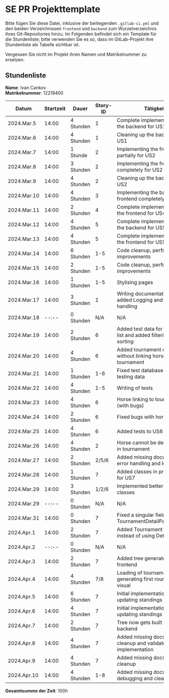 # SE PR Projekttemplate

Bitte fügen Sie diese Datei, inklusive der beiliegenden `.gitlab-ci.yml` und den beiden Verzeichnissen `frontend` und `backend` zum Wurzelverzeichnis ihres Git-Repositories hinzu.
Im Folgenden befindet sich ein Template für die Stundenliste; bitte verwenden Sie es so, dass im GitLab-Projekt ihre Stundenliste als Tabelle sichtbar ist.

Vergessen Sie nicht im Projekt ihren Namen und Matrikelnummer zu ersetzen.

## Stundenliste

**Name**: Ivan Cankov\
**Matrikelnummer**: 12219400


| Datum       | Startzeit | Dauer     | Story-ID | Tätigkeit                                                           |
|-------------|-----------|-----------|--------|---------------------------------------------------------------------|
| 2024.Mar.5  | 14:00     | 4 Stunden | 1      | Complete implementation of the backend for US1                      |
| 2024.Mar.6  | 14:00     | 4 Stunden | 1      | Cleaning up the backend for US1                                     |
| 2024.Mar.7  | 14:00     | 1 Stunde  | 2      | Implementing the frontend partially for US2                         |
| 2024.Mar.8  | 14:00     | 3 Stunden | 2      | Implementing the frontend completely for US2                        |
| 2024.Mar.9  | 14:00     | 4 Stunden | 2      | Cleaning up the backend for US2                                     |
| 2024.Mar.10 | 14:00     | 4 Stunden | 3      | Implementing the backend and frontend completely for US3            |
| 2024.Mar.11 | 14:00     | 2 Stunden | 4      | Complete implementation of the frontend for US4                     |
| 2024.Mar.12 | 14:00     | 4 Stunden | 5      | Complete implementation of the backend for US5                      |
| 2024.Mar.13 | 14:00     | 4 Stunden | 5      | Complete implementation of the frontend for US5                     |
| 2024.Mar.14 | 14:00     | 6 Stunden | 1-5    | Code cleanup, performance improvements                              |
| 2024.Mar.15 | 14:00     | 2 Stunden | 1-5    | Code cleanup, performance improvements                              |
| 2024.Mar.16 | 14:00     | 1 Stunden | 1-5    | Stylising pages                                                     |
| 2024.Mar.17 | 14:00     | 3 Stunden | 1      | Writing documentation and added Logging and error handling          |
| 2024.Mar.18 | --:--     | 0 Stunden | N/A    | N/A                                                                 |
| 2024.Mar.19 | 14:00     | 2 Stunden | 6      | Added test data for tournament list and added filtering and sorting |
| 2024.Mar.20 | 14:00     | 4 Stunden | 6      | Added tournament creation without linking horses to tournament      |
| 2024.Mar.21 | 14:00     | 1 Stunden | 1-6    | Fixed test database and added testing data                          |
| 2024.Mar.22 | 14:00     | 4 Stunden | 1-5    | Writing of tests                                                    |
| 2024.Mar.23 | 14:00     | 4 Stunden | 6      | Horse linking to tournament (with bugs)                             |
| 2024.Mar.24 | 14:00     | 2 Stunden | 6      | Fixed bugs with horse linking                                       |
| 2024.Mar.25 | 14:00     | 4 Stunden | 6      | Added tests to US6                                                  |
| 2024.Mar.26 | 14:00     | 4 Stunden | 2      | Horse cannot be deleted if it is in tournament                      |
| 2024.Mar.27 | 14:00     | 2 Stunden | 2/5/6  | Added missing documentation, error handling and logging             |
| 2024.Mar.28 | 14:00     | 1 Stunden | 7      | Added classes in preparation for US7                                |
| 2024.Mar.29 | 14:00     | 3 Stunden | 1/2/6  | Implemented better validator classes                                |
| 2024.Mar.29 | --:--     | 0 Stunden | N/A    | N/A                                                                 |
| 2024.Mar.31 | 14:00     | 0 Stunden | 7      | Fixed a singular field in TournamentDetailParticipantDto            |
| 2024.Apr.1  | 14:00     | 2 Stunden | 7      | Added Tournament CreationDto instead of using DetailDto             |
| 2024.Apr.2  | --:--     | 0 Stunden | N/A    | N/A                                                                 |
| 2024.Apr.3  | 14:00     | 2 Stunden | 7      | Added tree generator to frontend                                    |
| 2024.Apr.4  | 14:00     | 4 Stunden | 7/8    | Loading of tournaments and generating first rounds only visual      |
| 2024.Apr.5  | 14:00     | 6 Stunden | 7      | Initial implementation of updating standings frontend               |
| 2024.Apr.6  | 14:00     | 4 Stunden | 7      | Initial implementation of updating standings backend                |
| 2024.Apr.7  | 14:00     | 2 Stunden | 7      | Tree now gets built in the backend                                  |
| 2024.Apr.8  | 14:00     | 4 Stunden | 7      | Added missing docs, logs, cleanup and validator implementation      |
| 2024.Apr.9  | 14:00     | 4 Stunden | 7      | Added missing docs, logs and cleanup                                |
| 2024.Apr.10 | 14:00     | 4 Stunden | 1-8    | Added missing docs, logs, debugging and cleanup                     |



**Gesamtsumme der Zeit**: 100h
